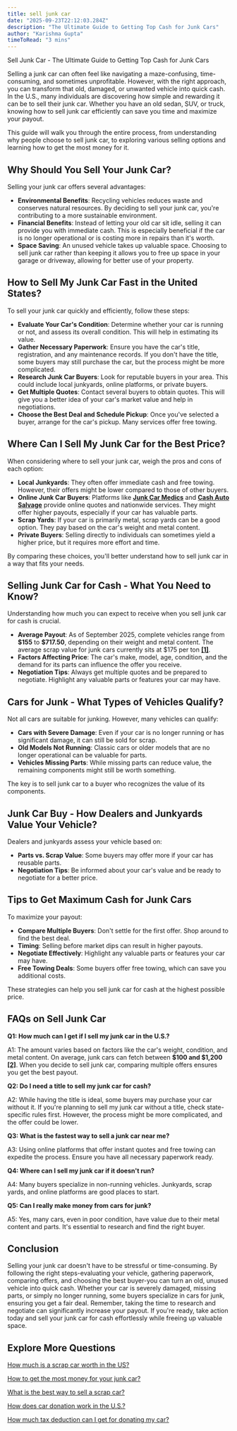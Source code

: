 ```yaml
---
title: sell junk car
date: "2025-09-23T22:12:03.284Z"
description: "The Ultimate Guide to Getting Top Cash for Junk Cars"
author: "Karishma Gupta"
timeToRead: "3 mins"
---
```


Sell Junk Car - The Ultimate Guide to Getting Top Cash for Junk Cars

Selling a junk car can often feel like navigating a maze-confusing, time-consuming, and sometimes unprofitable. However, with the right approach, you can transform that old, damaged, or unwanted vehicle into quick cash. In the U.S., many individuals are discovering how simple and rewarding it can be to sell their junk car. Whether you have an old sedan, SUV, or truck, knowing how to sell junk car efficiently can save you time and maximize your payout.

This guide will walk you through the entire process, from understanding why people choose to sell junk car, to exploring various selling options and learning how to get the most money for it.

## Why Should You Sell Your Junk Car?

Selling your junk car offers several advantages:

- **Environmental Benefits**: Recycling vehicles reduces waste and conserves natural resources. By deciding to sell your junk car, you're contributing to a more sustainable environment.
- **Financial Benefits**: Instead of letting your old car sit idle, selling it can provide you with immediate cash. This is especially beneficial if the car is no longer operational or is costing more in repairs than it's worth.
- **Space Saving**: An unused vehicle takes up valuable space. Choosing to sell junk car rather than keeping it allows you to free up space in your garage or driveway, allowing for better use of your property.

## How to Sell My Junk Car Fast in the United States?

To sell your junk car quickly and efficiently, follow these steps:

- **Evaluate Your Car's Condition**: Determine whether your car is running or not, and assess its overall condition. This will help in estimating its value.
- **Gather Necessary Paperwork**: Ensure you have the car's title, registration, and any maintenance records. If you don't have the title, some buyers may still purchase the car, but the process might be more complicated.
- **Research Junk Car Buyers**: Look for reputable buyers in your area. This could include local junkyards, online platforms, or private buyers.
- **Get Multiple Quotes**: Contact several buyers to obtain quotes. This will give you a better idea of your car's market value and help in negotiations.
- **Choose the Best Deal and Schedule Pickup**: Once you've selected a buyer, arrange for the car's pickup. Many services offer free towing.

## Where Can I Sell My Junk Car for the Best Price?

When considering where to sell your junk car, weigh the pros and cons of each option:

- **Local Junkyards**: They often offer immediate cash and free towing. However, their offers might be lower compared to those of other buyers.
- **Online Junk Car Buyers**: Platforms like [**Junk Car Medics**](https://www.junkcarmedics.com/) and [**Cash Auto Salvage**](https://www.cashautosalvage.com/) provide online quotes and nationwide services. They might offer higher payouts, especially if your car has valuable parts.
- **Scrap Yards**: If your car is primarily metal, scrap yards can be a good option. They pay based on the car's weight and metal content.
- **Private Buyers**: Selling directly to individuals can sometimes yield a higher price, but it requires more effort and time.

By comparing these choices, you'll better understand how to sell junk car in a way that fits your needs.

## Selling Junk Car for Cash - What You Need to Know?

Understanding how much you can expect to receive when you sell junk car for cash is crucial.

- **Average Payout**: As of September 2025, complete vehicles range from **\$155** to **\$717.50**, depending on their weight and metal content. The average scrap value for junk cars currently sits at \$175 per ton [**\[1\]**](https://www.junkcarreaper.com/scrap-car-prices/).
- **Factors Affecting Price**: The car's make, model, age, condition, and the demand for its parts can influence the offer you receive.
- **Negotiation Tips**: Always get multiple quotes and be prepared to negotiate. Highlight any valuable parts or features your car may have.

## Cars for Junk - What Types of Vehicles Qualify?

Not all cars are suitable for junking. However, many vehicles can qualify:

- **Cars with Severe Damage**: Even if your car is no longer running or has significant damage, it can still be sold for scrap.
- **Old Models Not Running**: Classic cars or older models that are no longer operational can be valuable for parts.
- **Vehicles Missing Parts**: While missing parts can reduce value, the remaining components might still be worth something.

The key is to sell junk car to a buyer who recognizes the value of its components.

## Junk Car Buy - How Dealers and Junkyards Value Your Vehicle?

Dealers and junkyards assess your vehicle based on:

- **Parts vs. Scrap Value**: Some buyers may offer more if your car has reusable parts.
- **Negotiation Tips**: Be informed about your car's value and be ready to negotiate for a better price.

## Tips to Get Maximum Cash for Junk Cars

To maximize your payout:

- **Compare Multiple Buyers**: Don't settle for the first offer. Shop around to find the best deal.
- **Timing**: Selling before market dips can result in higher payouts.
- **Negotiate Effectively**: Highlight any valuable parts or features your car may have.
- **Free Towing Deals**: Some buyers offer free towing, which can save you additional costs.

These strategies can help you sell junk car for cash at the highest possible price.

## FAQs on Sell Junk Car

**Q1: How much can I get if I sell my junk car in the U.S.?**

A1: The amount varies based on factors like the car's weight, condition, and metal content. On average, junk cars can fetch between **\$100 and \$1,200** [**\[2\]**](https://www.junkcarreaper.com/guides/how-much-do-junkyards-pay-for-cars/). When you decide to sell junk car, comparing multiple offers ensures you get the best payout.

**Q2: Do I need a title to sell my junk car for cash?**

A2: While having the title is ideal, some buyers may purchase your car without it. If you're planning to sell my junk car without a title, check state-specific rules first. However, the process might be more complicated, and the offer could be lower.

**Q3: What is the fastest way to sell a junk car near me?**

A3: Using online platforms that offer instant quotes and free towing can expedite the process. Ensure you have all necessary paperwork ready.

**Q4: Where can I sell my junk car if it doesn't run?**

A4: Many buyers specialize in non-running vehicles. Junkyards, scrap yards, and online platforms are good places to start.

**Q5: Can I really make money from cars for junk?**

A5: Yes, many cars, even in poor condition, have value due to their metal content and parts. It's essential to research and find the right buyer.

## Conclusion

Selling your junk car doesn't have to be stressful or time-consuming. By following the right steps-evaluating your vehicle, gathering paperwork, comparing offers, and choosing the best buyer-you can turn an old, unused vehicle into quick cash. Whether your car is severely damaged, missing parts, or simply no longer running, some buyers specialize in cars for junk, ensuring you get a fair deal. Remember, taking the time to research and negotiate can significantly increase your payout. If you're ready, take action today and sell your junk car for cash effortlessly while freeing up valuable space.

## Explore More Questions

[How much is a scrap car worth in the US?](https://hyperdart.com/hd/web/search?page=1&q=How%20much%20is%20a%20scrap%20car%20worth%20in%20the%20US%3F)  

[How to get the most money for your junk car?](https://hyperdart.com/hd/web/search?page=1&q=How%20to%20get%20the%20most%20money%20for%20your%20junk%20car%3F)

[What is the best way to sell a scrap car?](https://hyperdart.com/hd/web/search?page=1&q=What%20is%20the%20best%20way%20to%20sell%20a%20scrap%20car%3F)

[How does car donation work in the U.S.?](https://hyperdart.com/hd/web/search?page=1&q=How%20does%20car%20donation%20work%20in%20the%20U.S.%3F)

[How much tax deduction can I get for donating my car?](https://hyperdart.com/hd/web/search?page=1&q=How%20much%20tax%20deduction%20can%20I%20get%20for%20donating%20my%20car%3F)
